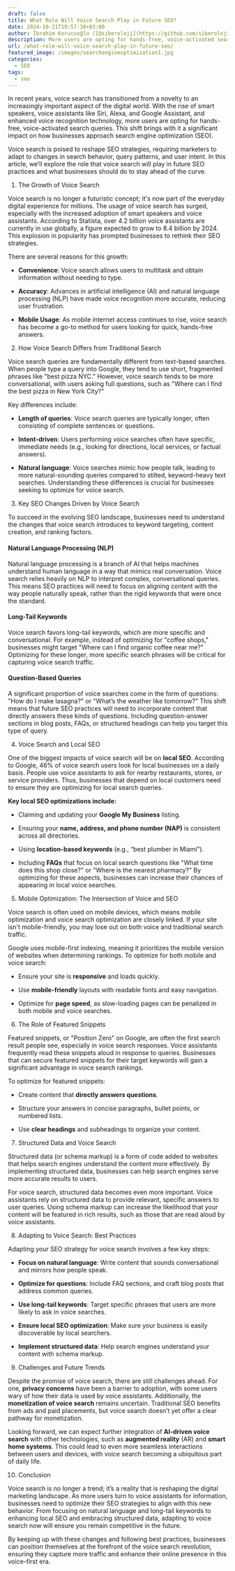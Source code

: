 ```yaml
---
draft: false
title: What Role Will Voice Search Play in Future SEO?
date: 2024-10-21T19:57:38+03:00
author: İbrahim Korucuoğlu ([@siberoloji](https://github.com/siberoloji))
description: More users are opting for hands-free, voice-activated search queries. This shift brings with it a significant impact on how businesses approach search engine optimization (SEO).
url: /what-role-will-voice-search-play-in-future-seo/
featured_image: /images/searchengineoptimization1.jpg
categories:
  - SEO
tags:
  - seo
---
```

In recent years, voice search has transitioned from a novelty to an increasingly important aspect of the digital world. With the rise of smart speakers, voice assistants like Siri, Alexa, and Google Assistant, and enhanced voice recognition technology, more users are opting for hands-free, voice-activated search queries. This shift brings with it a significant impact on how businesses approach search engine optimization (SEO).

Voice search is poised to reshape SEO strategies, requiring marketers to adapt to changes in search behavior, query patterns, and user intent. In this article, we’ll explore the role that voice search will play in future SEO practices and what businesses should do to stay ahead of the curve.

1. The Growth of Voice Search

Voice search is no longer a futuristic concept; it's now part of the everyday digital experience for millions. The usage of voice search has surged, especially with the increased adoption of smart speakers and voice assistants. According to Statista, over 4.2 billion voice assistants are currently in use globally, a figure expected to grow to 8.4 billion by 2024. This explosion in popularity has prompted businesses to rethink their SEO strategies.

There are several reasons for this growth:
* **Convenience**: Voice search allows users to multitask and obtain information without needing to type.

* **Accuracy**: Advances in artificial intelligence (AI) and natural language processing (NLP) have made voice recognition more accurate, reducing user frustration.

* **Mobile Usage**: As mobile internet access continues to rise, voice search has become a go-to method for users looking for quick, hands-free answers.
2. How Voice Search Differs from Traditional Search

Voice search queries are fundamentally different from text-based searches. When people type a query into Google, they tend to use short, fragmented phrases like "best pizza NYC." However, voice search tends to be more conversational, with users asking full questions, such as "Where can I find the best pizza in New York City?"

Key differences include:
* **Length of queries**: Voice search queries are typically longer, often consisting of complete sentences or questions.

* **Intent-driven**: Users performing voice searches often have specific, immediate needs (e.g., looking for directions, local services, or factual answers).

* **Natural language**: Voice searches mimic how people talk, leading to more natural-sounding queries compared to stilted, keyword-heavy text searches.
Understanding these differences is crucial for businesses seeking to optimize for voice search.

3. Key SEO Changes Driven by Voice Search

To succeed in the evolving SEO landscape, businesses need to understand the changes that voice search introduces to keyword targeting, content creation, and ranking factors.
#### Natural Language Processing (NLP)

Natural language processing is a branch of AI that helps machines understand human language in a way that mimics real conversation. Voice search relies heavily on NLP to interpret complex, conversational queries. This means SEO practices will need to focus on aligning content with the way people naturally speak, rather than the rigid keywords that were once the standard.
#### Long-Tail Keywords

Voice search favors long-tail keywords, which are more specific and conversational. For example, instead of optimizing for "coffee shops," businesses might target "Where can I find organic coffee near me?" Optimizing for these longer, more specific search phrases will be critical for capturing voice search traffic.
#### Question-Based Queries

A significant proportion of voice searches come in the form of questions: "How do I make lasagna?" or "What’s the weather like tomorrow?" This shift means that future SEO practices will need to incorporate content that directly answers these kinds of questions. Including question-answer sections in blog posts, FAQs, or structured headings can help you target this type of query.

4. Voice Search and Local SEO

One of the biggest impacts of voice search will be on **local SEO**. According to Google, 46% of voice search users look for local businesses on a daily basis. People use voice assistants to ask for nearby restaurants, stores, or service providers. Thus, businesses that depend on local customers need to ensure they are optimizing for local search queries.

**Key local SEO optimizations include:**
* Claiming and updating your **Google My Business** listing.

* Ensuring your **name, address, and phone number (NAP)** is consistent across all directories.

* Using **location-based keywords** (e.g., “best plumber in Miami”).

* Including **FAQs** that focus on local search questions like "What time does this shop close?" or "Where is the nearest pharmacy?"
By optimizing for these aspects, businesses can increase their chances of appearing in local voice searches.

5. Mobile Optimization: The Intersection of Voice and SEO

Voice search is often used on mobile devices, which means mobile optimization and voice search optimization are closely linked. If your site isn't mobile-friendly, you may lose out on both voice and traditional search traffic.

Google uses mobile-first indexing, meaning it prioritizes the mobile version of websites when determining rankings. To optimize for both mobile and voice search:
* Ensure your site is **responsive** and loads quickly.

* Use **mobile-friendly** layouts with readable fonts and easy navigation.

* Optimize for **page speed**, as slow-loading pages can be penalized in both mobile and voice searches.
6. The Role of Featured Snippets

Featured snippets, or "Position Zero" on Google, are often the first search result people see, especially in voice search responses. Voice assistants frequently read these snippets aloud in response to queries. Businesses that can secure featured snippets for their target keywords will gain a significant advantage in voice search rankings.

To optimize for featured snippets:
* Create content that **directly answers questions**.

* Structure your answers in concise paragraphs, bullet points, or numbered lists.

* Use **clear headings** and subheadings to organize your content.
7. Structured Data and Voice Search

Structured data (or schema markup) is a form of code added to websites that helps search engines understand the content more effectively. By implementing structured data, businesses can help search engines serve more accurate results to users.

For voice search, structured data becomes even more important. Voice assistants rely on structured data to provide relevant, specific answers to user queries. Using schema markup can increase the likelihood that your content will be featured in rich results, such as those that are read aloud by voice assistants.

8. Adapting to Voice Search: Best Practices

Adapting your SEO strategy for voice search involves a few key steps:
* **Focus on natural language**: Write content that sounds conversational and mirrors how people speak.

* **Optimize for questions**: Include FAQ sections, and craft blog posts that address common queries.

* **Use long-tail keywords**: Target specific phrases that users are more likely to ask in voice searches.

* **Ensure local SEO optimization**: Make sure your business is easily discoverable by local searchers.

* **Implement structured data**: Help search engines understand your content with schema markup.
9. Challenges and Future Trends

Despite the promise of voice search, there are still challenges ahead. For one, **privacy concerns** have been a barrier to adoption, with some users wary of how their data is used by voice assistants. Additionally, the **monetization of voice search** remains uncertain. Traditional SEO benefits from ads and paid placements, but voice search doesn’t yet offer a clear pathway for monetization.

Looking forward, we can expect further integration of **AI-driven voice search** with other technologies, such as **augmented reality** (AR) and **smart home systems**. This could lead to even more seamless interactions between users and devices, with voice search becoming a ubiquitous part of daily life.

10. Conclusion

Voice search is no longer a trend; it’s a reality that is reshaping the digital marketing landscape. As more users turn to voice assistants for information, businesses need to optimize their SEO strategies to align with this new behavior. From focusing on natural language and long-tail keywords to enhancing local SEO and embracing structured data, adapting to voice search now will ensure you remain competitive in the future.

By keeping up with these changes and following best practices, businesses can position themselves at the forefront of the voice search revolution, ensuring they capture more traffic and enhance their online presence in this voice-first era.
